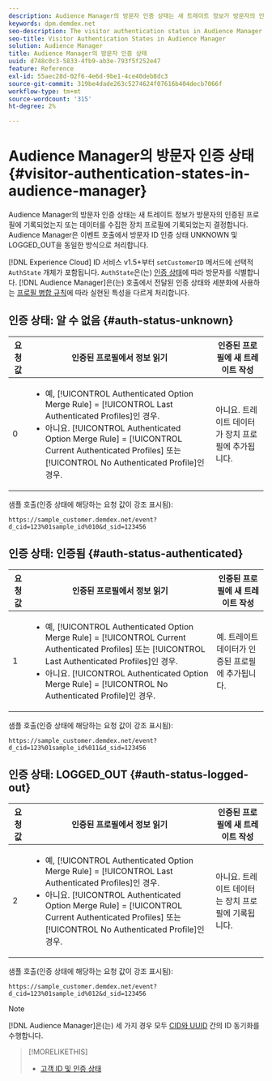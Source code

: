 ```yaml
---
description: Audience Manager의 방문자 인증 상태는 새 트레이트 정보가 방문자의 인증된 프로필에 기록되었는지 또는 데이터를 수집한 장치 프로필에 기록되었는지 결정합니다. Audience Manager은 이벤트 호출에서 방문자 ID 인증 상태 UNKNOWN 및 LOGGED_OUT을 동일한 방식으로 처리합니다.
keywords: dpm.demdex.net
seo-description: The visitor authentication status in Audience Manager determines if the new trait information is written to the visitor's authenticated profile or to the device profile, where the data was collected from. Audience Manager handles the visitor ID authentication statuses UNKNOWN and LOGGED_OUT in event calls in the same way.
seo-title: Visitor Authentication States in Audience Manager
solution: Audience Manager
title: Audience Manager의 방문자 인증 상태
uuid: d748c0c3-5833-4fb9-ab3e-793f5f252e47
feature: Reference
exl-id: 55aec28d-02f6-4e6d-9be1-4ce40deb8dc3
source-git-commit: 319be4dade263c5274624f07616b404decb7066f
workflow-type: tm+mt
source-wordcount: '315'
ht-degree: 2%

---
```


# Audience Manager의 방문자 인증 상태{#visitor-authentication-states-in-audience-manager}

Audience Manager의 방문자 인증 상태는 새 트레이트 정보가 방문자의 인증된 프로필에 기록되었는지 또는 데이터를 수집한 장치 프로필에 기록되었는지 결정합니다. Audience Manager은 이벤트 호출에서 방문자 ID 인증 상태 UNKNOWN 및 LOGGED_OUT을 동일한 방식으로 처리합니다.

[!DNL Experience Cloud] ID 서비스 v1.5+부터 `setCustomerID` 메서드에 선택적 `AuthState` 개체가 포함됩니다. `AuthState`은(는) [인증 상태](https://experienceleague.adobe.com/docs/id-service/using/reference/authenticated-state.html?lang=ko)에 따라 방문자를 식별합니다. [!DNL Audience Manager]은(는) 호출에서 전달된 인증 상태와 세분화에 사용하는 [프로필 병합 규칙](../features/profile-merge-rules/merge-rules-dashboard.md)에 따라 실현된 특성을 다르게 처리합니다.

## 인증 상태: 알 수 없음 {#auth-status-unknown}

| 요청 값 | 인증된 프로필에서 정보 읽기 | 인증된 프로필에 새 트레이트 작성 |
|---|---|---|
| 0 | <ul><li>예, [!UICONTROL Authenticated Option Merge Rule] = [!UICONTROL Last Authenticated Profiles]인 경우.</li><li>아니요. [!UICONTROL Authenticated Option Merge Rule] = [!UICONTROL Current Authenticated Profiles] 또는 [!UICONTROL No Authenticated Profile]인 경우.</li></ul> | 아니요. 트레이트 데이터가 장치 프로필에 추가됩니다. |

샘플 호출(인증 상태에 해당하는 요청 값이 강조 표시됨):

`https://sample_customer.demdex.net/event?d_cid=123%01sample_id%010&d_sid=123456`

## 인증 상태: 인증됨 {#auth-status-authenticated}

| 요청 값 | 인증된 프로필에서 정보 읽기 | 인증된 프로필에 새 트레이트 작성 |
|---|---|---|
| 1 | <ul><li>예, [!UICONTROL Authenticated Option Merge Rule] = [!UICONTROL Current Authenticated Profiles] 또는 [!UICONTROL Last Authenticated Profiles]인 경우.</li><li>아니요. [!UICONTROL Authenticated Option Merge Rule] = [!UICONTROL No Authenticated Profile]인 경우.</li></ul> | 예. 트레이트 데이터가 인증된 프로필에 추가됩니다. |

샘플 호출(인증 상태에 해당하는 요청 값이 강조 표시됨):

`https://sample_customer.demdex.net/event?d_cid=123%01sample_id%011&d_sid=123456`

## 인증 상태: LOGGED_OUT {#auth-status-logged-out}

| 요청 값 | 인증된 프로필에서 정보 읽기 | 인증된 프로필에 새 트레이트 작성 |
|---|---|---|
| 2 | <ul><li>예, [!UICONTROL Authenticated Option Merge Rule] = [!UICONTROL Last Authenticated Profiles]인 경우.</li><li>아니요. [!UICONTROL Authenticated Option Merge Rule] = [!UICONTROL Current Authenticated Profiles] 또는 [!UICONTROL No Authenticated Profile]인 경우.</li></ul> | 아니요. 트레이트 데이터는 장치 프로필에 기록됩니다. |

샘플 호출(인증 상태에 해당하는 요청 값이 강조 표시됨):

`https://sample_customer.demdex.net/event?d_cid=123%01sample_id%012&d_sid=123456`

>[!NOTE]
>
>[!DNL Audience Manager]은(는) 세 가지 경우 모두 [CID와 UUID](../reference/ids-in-aam.md) 간의 ID 동기화를 수행합니다.

>[!MORELIKETHIS]
>
>* [고객 ID 및 인증 상태](https://experienceleague.adobe.com/docs/id-service/using/reference/authenticated-state.html?lang=ko)
